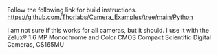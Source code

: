 Follow the following link for build instructions.
https://github.com/Thorlabs/Camera_Examples/tree/main/Python

I am not sure if this works for all cameras, but it should.
I use it with the Zelux® 1.6 MP Monochrome and Color CMOS Compact Scientific Digital Cameras, CS165MU
